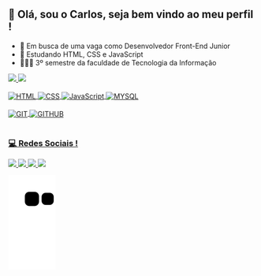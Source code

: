 ## 👋 Olá, sou o Carlos, seja bem vindo ao meu perfil !

- 🔭 Em busca de uma vaga como Desenvolvedor Front-End Junior
- 🌱 Estudando HTML, CSS e JavaScript
- 👩🏾‍💻 3º semestre da faculdade de Tecnologia da Informação

 <div>
   <a href="https://github.com/iamcarllosjr">
   <img height="180em" src="https://github-readme-stats.vercel.app/api?username=iamcarllosjr&show_icons=true&theme=synthwave&include_all_commits=true&count_private=true"/>
   <img height="180em" src="https://github-readme-stats.vercel.app/api/top-langs/?username=iamcarllosjr&layout=compact&langs_count=6&theme=synthwave"/>

</div>
<div style="display: inline_block"><br>
    <img align="center" alt="HTML" src="https://img.shields.io/badge/HTML5-E34F26?style=for-the-badge&logo=html5&logoColor=white">
    <img align="center" alt="CSS" src="https://img.shields.io/badge/CSS3-1572B6?style=for-the-badge&logo=css3&logoColor=white">
    <img align="center" alt="JavaScript" src="https://img.shields.io/badge/JavaScript-F7DF1E?style=for-the-badge&logo=javascript&logoColor=black">
    <img align="center" alt="MYSQL" src="https://img.shields.io/badge/MySQL-005C84?style=for-the-badge&logo=mysql&logoColor=white">
    <br>
    <br>
    <img align="center" alt="GIT" src="https://img.shields.io/badge/GIT-E44C30?style=for-the-badge&logo=git&logoColor=white">
    <img align="center" alt="GITHUB" src="https://img.shields.io/badge/GitHub-100000?style=for-the-badge&logo=github&logoColor=white">
</div>
 
 <br>
 
  ### 💻 Redes Sociais !
 
<div> 
    <a href="https://contate.me/contacte-me" target="_blank"><img src="https://img.shields.io/badge/WhatsApp-25D366?style=for-the-badge&logo=whatsapp&logoColor=white" />
    <a href="https://instagram.com/iamcarllosjr" target="_blank"><img src="https://img.shields.io/badge/Instagram-E4405F?style=for-the-badge&logo=instagram&logoColor=white" />
    <a href="https://www.facebook.com/iamcarlosjr" target="_blank"><img src="https://img.shields.io/badge/Facebook-1877F2?style=for-the-badge&logo=facebook&logoColor=white" />
    <a href="https://www.linkedin.com/in/iamcarllosjr" target="_blank"><img src="https://img.shields.io/badge/LinkedIn-0077B5?style=for-the-badge&logo=linkedin&logoColor=white" />
 
  ![Snake animation](https://github.com/iamcarllosjr/carlos-gomes/blob/output/github-contribution-grid-snake.svg)

</div>
    
